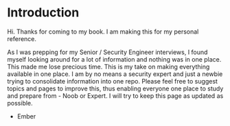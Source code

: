 # Introduction

Hi. Thanks for coming to my book. I am making this for my personal reference. 

As I was prepping for my Senior / Security Engineer interviews, I found myself looking around for a lot of information and nothing was in one place. This made me lose precious time. This is my take on making everything available in one place. I am by no means a security expert and just a newbie trying to consolidate information into one repo. Please feel free to suggest topics and pages to improve this, thus enabling everyone one place to study and prepare from - Noob or Expert. I will try to keep this page as updated as possible. 

 - Ember

